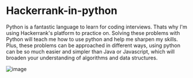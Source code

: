 # Hackerrank-in-python

Python is a fantastic language to learn for coding interviews. Thats why I'm using Hackerrank's platform to practice on. Solving these problems with Python will teach me how to use python and help me sharpen my skills. Plus, these problems can be approached in different ways, using python can be so much easier and simpler than Java or Javascript, which will broaden your understanding of algorithms and data structures.

![image](https://user-images.githubusercontent.com/66978846/217625570-32e71297-4332-4134-9942-ff0503616602.png)
